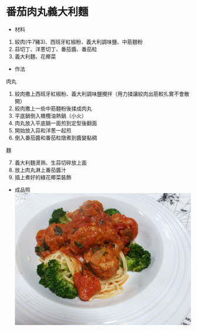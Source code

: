 # 番茄肉丸義大利麵
* 材料
1. 絞肉(牛7豬3)、西班牙紅椒粉、義大利調味鹽、中筋麵粉
2. 蒜切丁、洋蔥切丁、番茄醬、番茄粒
3. 義大利麵、花椰菜

* 作法

肉丸
1. 絞肉撒上西班牙紅椒粉、義大利調味鹽攪拌（用力揉讓絞肉出筋較扎實不會散開）
2. 絞肉撒上一些中筋麵粉後揉成肉丸
3. 平底鍋倒入橄欖油熱鍋（小火）
4. 肉丸放入平底鍋一面煎到定型後翻面
5. 開始放入蒜和洋蔥一起煎
6. 倒入番茄醬和番茄粒燉煮到醬變黏稠

麵

7. 義大利麵燙熟、生蒜切碎放上面
8. 放上肉丸淋上番茄醬汁
9. 插上煮好的綠花椰菜裝飾

* 成品照
![成品照](/photos/番茄肉丸義大利麵.png)
